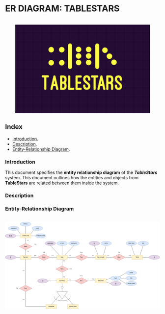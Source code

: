 <div aling="justify">

# ER DIAGRAM: TABLESTARS

 <div align="center">
  </br>
  <img src="https://github.com/samugd17/proyecto-ets/blob/develop/doc/img/tablestars.png"/>
  </br>
 </div>

## Index
  - [Introduction](#introduction).
  - [Description](#description).
  - [Entity-Relationship Diagram](#entity-relationship-diagram).

### Introduction
This document specifies the __entity relationship diagram__ of the _**TableStars**_ system.
This document outlines how the entities and objects from __TableStars__ are related between them inside the system.

### Description

### Entity-Relationship Diagram

 <div align="center">
  </br>
  <img src="https://github.com/samugd17/proyecto-ets/blob/feature_7/doc/img/TableStars_ER.drawio.png"/>
  </br>
 </div>

</div>